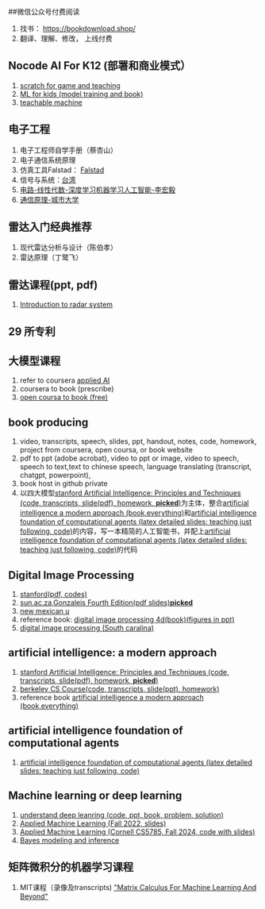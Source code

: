 ##微信公众号付费阅读
1. 找书： https://bookdownload.shop/
2. 翻译、理解、修改， 上线付费

## Nocode AI  For K12 (部署和商业模式） 
1. [scratch for game and teaching](https://scratch.mit.edu/)
2. [ML for kids (model training and book)](https://machinelearningforkids.co.uk/#!/about)
3. [teachable machine](https://teachablemachine.withgoogle.com/)

## 电子工程
1. 电子工程师自学手册（蔡杏山）
2. 电子通信系统原理
3. 仿真工具Falstad： [Falstad](https://www.falstad.com/)
4. 信号与系统：[台湾](https://homepage.ntu.edu.tw/~fengli/Teaching/SignalsSystems/)
5. [电路-线性代数-深度学习机器学习人工智能-李宏毅](https://speech.ee.ntu.edu.tw/~hylee/circuit/2014-fall.php)
6. [通信原理-城市大学](https://www.ee.cityu.edu.hk/~lindai/teaching-EE3008.htm)

## 雷达入门经典推荐
1. 现代雷达分析与设计（陈伯孝）
2. 雷达原理（丁鹭飞）
## 雷达课程(ppt, pdf)
1. [Introduction to radar system](http://www.radar-course.org/Radar%202010%20PDFs/Radar%202009%20A%20_1%20Introduction.pdf)
## 29 所专利
## 大模型课程
1. refer to coursera [applied AI](https://www.coursera.org/professional-certificates/applied-artifical-intelligence-ibm-watson-ai)
2. coursera to book (prescribe)
3. [open coursa to book (free)](https://opencoursa.com/)
## book producing
1. video, transcripts, speech, slides, ppt, handout, notes, code, homework, project from coursera, open coursa, or book website
2. pdf to ppt (adobe acrobat), video to ppt or image, video to speech, speech to text,text to chinese speech, language translating (transcript, chatgpt, powerpoint), 
3. book host in github private
4. 以四大模型[stanford Artificial Intelligence: Principles and Techniques (code, transcripts, slide(pdf), homework, __picked__)](https://stanford-cs221.github.io/spring2024/)为主体，整合[artificial intelligence a modern approach (book,everything)](https://aima.cs.berkeley.edu/instructors.html)和[artificial intelligence foundation of computational agents (latex detailed slides: teaching just following, code)](https://www.artint.info/3e/slides/index.html)的内容，写一本精简的人工智能书，并配上[artificial intelligence foundation of computational agents (latex detailed slides: teaching just following, code)](https://www.artint.info/3e/slides/index.html)的代码
  
## Digital Image Processing
1. [stanford(pdf, codes)](https://web.stanford.edu/class/ee368/handouts.html)
2. [sun.ac.za,Gonzaleis Fourth Edition(pdf slides)__picked__](https://appliedmaths.sun.ac.za/TW793/slides/)
3. [new mexican u](https://www.cs.nmt.edu/~ip/lectures.html)
4. reference book:
[digital image processing 4d(book)(figures in ppt)](https://imageprocessingplace.com/DIP-3E/dip3e_classroom_presentations_downloads.htm)
5. [digital image processing (South caralina)](https://www.cse.sc.edu/~tongy/csce763/csce763.html)
## artificial intelligence: a modern approach
1. [stanford Artificial Intelligence: Principles and Techniques (code, transcripts, slide(pdf), homework, __picked__)](https://stanford-cs221.github.io/spring2024/)
2. [berkeley CS Course(code, transcripts, slide(ppt), homework)](https://inst.eecs.berkeley.edu/~cs188/sp24/)
3. reference book
[artificial intelligence a modern approach (book,everything)](https://aima.cs.berkeley.edu/instructors.html)
## artificial intelligence foundation of computational agents
1. [artificial intelligence foundation of computational agents (latex detailed slides: teaching just following, code)](https://www.artint.info/3e/slides/index.html)
## Machine learning or deep learning
1. [understand deep leanring (code, ppt, book, problem, solution)](https://udlbook.github.io/udlbook/)
2. [Applied Machine Learning (Fall 2022, slides)](https://www.seas.upenn.edu/~cis5190/fall2022/schedule.html)
3. [Applied Machine Learning (Cornell CS5785, Fall 2024, code with slides)](https://github.com/kuleshov/cornell-cs5785-2024-applied-ml/tree/main)
4. [Bayes modeling and inference](https://people.eecs.berkeley.edu/~jordan/courses/260-spring10/)
## 矩阵微积分的机器学习课程
1. MIT课程（录像及transcripts) ["Matrix Calculus For Machine Learning And Beyond"](https://ocw.mit.edu/courses/18-s096-matrix-calculus-for-machine-learning-and-beyond-january-iap-2023/pages/syllabus/)
   
